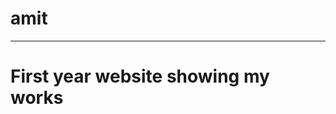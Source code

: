 # amit
------------------------------------------------------------
# First year website showing my works

